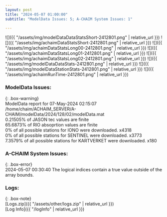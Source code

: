 ```yaml
---
layout: post
title: "2024-05-07 01:00:00"
subtitle: "ModelData Issues: 5; A-CHAIM System Issues: 1"

---
```


![]({{ "/assets/img/modelDataDataStatsShort-2412801.png" | relative_url }})
![]({{ "/assets/img/achaimDataStatsShort-2412801.png" | relative_url }})
![]({{ "/assets/img/achaimDataStatsLong00-2412801.png" | relative_url }})
![]({{ "/assets/img/achaimDataStatsLong01-2412801.png" | relative_url }})
![]({{ "/assets/img/achaimDataStatsLong02-2412801.png" | relative_url }})
![]({{ "/assets/img/modelDataDataStats-2412801.png" | relative_url }})
![]({{ "/assets/img/modelDataStationStats-2412801.png" | relative_url }})
![]({{ "/assets/img/achaimRunTime-2412801.png" | relative_url }})


### ModelData Issues:  
  
{: .box-warning}  
 ModelData report for 07-May-2024 02:15:07   
 /home/chaim/ACHAIM_SERVER/A-CHAIM/modelData/2024/128/02/modelData.mat   
 0.21505% of JASON tec values are finite   
 65.6873% of RIO absoprtion values are finite   
 0% of all possible stations for IONO were downloaded. x4318   
 0% of all possible stations for SENTINEL were downloaded. x3773   
 7.3579% of all possible stations for KARTVERKET were downloaded. x180   
  
### A-CHAIM System Issues:  
  
{: .box-error}  
2024-05-07 00:30:40 The logical indices contain a true value outside of the array bounds.  

### Logs:  
  
{: .box-note}  
[Logs.zip]({{ "/assets/other/logs.zip" | relative_url }})  
[Log Info]({{ "/logInfo" | relative_url }})  
